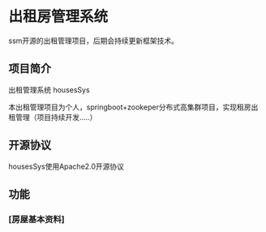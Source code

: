 # 出租房管理系统
ssm开源的出租管理项目，后期会持续更新框架技术。
## 项目简介
出租管理系统 housesSys

本出租管理项目为个人，springboot+zookeper分布式高集群项目，实现租房出租管理（项目持续开发.....）

## 开源协议
  housesSys使用Apache2.0开源协议

## 功能
  ### [房屋基本资料]
  


